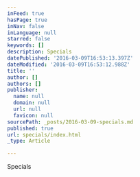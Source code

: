 ```yaml
---
inFeed: true
hasPage: true
inNav: false
inLanguage: null
starred: false
keywords: []
description: Specials
datePublished: '2016-03-09T16:53:13.397Z'
dateModified: '2016-03-09T16:53:12.988Z'
title: ''
author: []
authors: []
publisher:
  name: null
  domain: null
  url: null
  favicon: null
sourcePath: _posts/2016-03-09-specials.md
published: true
url: specials/index.html
_type: Article

---
```

Specials
